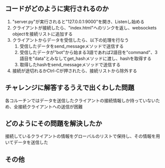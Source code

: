 ﻿## コードがどのように実行されるのか
1. "server.py"が実行されると"127.0.0.1:9000"を開き、Listenし始める
2. クライアントが接続したら、"index.html"へのリンクを返し、websockets objectを接続リストに追加する
3. クライアントからデータを受信したら、以下の処理を行なう
    1. 受信したデータをsend_messageメソッドで送信する
    2. 受信したデータが"bot"から始まる3語であれば2語目を"command"、3語目を"data"とみなしてget_hashメソッドに渡し、hashを取得する
    3. 取得したhashをsend_messageメソッドで送信する
4. 接続が途切れるかCtrl-Cが押されたら、接続リストから除外する

## チャレンジに解答するうえで出くわした問題
各コルーチンではデータを送信したクライアントの接続情報しか持っていないため、全接続クライアントへの送信が困難

## どのようにその問題を解決したか
接続しているクライアントの情報をグローバルのリストで保持し、その情報を用いてデータを送信した

## その他
